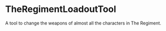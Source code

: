 # TheRegimentLoadoutTool
A tool to change the weapons of almost all the characters in The Regiment.
